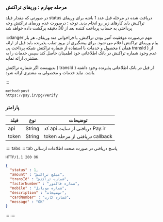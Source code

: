 ### مرحله چهارم : وریفای تراکنش


در صورتی که مقدار فیلد status دریافت شده در مرحله قبل عدد 1 باشه برای وریفای تراکنش باید کارهای زیر رو انجام بدید. توجه : درصورت عدم وریفای تراکنش وجه پرداختی به حساب پرداخت کننده بعد از 30 دقیقه برگشت داده خواهد شد

:::danger مهم
درصورت موفقیت آمیز بودن تراکنش، با فراخوانی متد وریفای، هر بار پیام وریفای تراکنش اعلام می شود. برای پیشگیری از بروز تقلب پذیرنده باید قبل از ارائه محصول و خدمات با استفاده از شماره تراکنش شبکه پرداخت پی ( همان transId ) از عدم وجود شماره تراکنش در بانک اطلاعاتی خود اطمینان حاصل کند سپس خدمات را به مشتری ارائه نماید.

بدیهیست اگر شماره تراکنش ( transId ) از قبل در بانک اطلاعاتی پذیرنده وجود داشته باشد، نباید خدمات و محصولی به مشتری ارائه شود.

:::

```http request
method:post
https://pay.ir/pg/verify
```

### پارامتر

| فیلد  |  نوع  | توضیحات  |
| ------------ | ------------ | ------------ |
|  api  |  String  |کد api دریافتی از سایت Pay.ir |
|  token  |  String  | token دریافتی از مرحله callback |



:::: tabs
::: tab  پاسخ دریافتی در صورت صحت اطلاعات ارسالی
``` http request
HTTP/1.1 200 OK
```

```json
{
  "status" : 1,
  "amount" : "مبلغ تراکنش",
  "transId" : "شماره تراکنش",
  "factorNumber" : "شماره فاکتور",
  "mobile" : "شماره موبایل",
  "description" : "توضیحات",
  "cardNumber" : "شماره کارت",
  "message" : "OK"
}
```
:::
::::